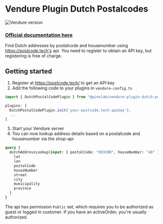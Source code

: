 # Vendure Plugin Dutch Postalcodes

![Vendure version](https://img.shields.io/badge/dynamic/json.svg?url=https%3A%2F%2Fraw.githubusercontent.com%2FPinelab-studio%2Fpinelab-vendure-plugins%2Fmain%2Fpackage.json&query=$.devDependencies[%27@vendure/core%27]&colorB=blue&label=Built%20on%20Vendure)

### [Official documentation here](https://pinelab-plugins.com/plugin/vendure-plugin-dutch-postalcode)

Find Dutch addresses by postalcode and housenumber using https://postcode.tech's api. You need to register to obtain an API key,
but registering is free of charge.

## Getting started

1. Register at https://postcode.tech/ to get an API key
2. Add the following code to your plugins in `vendure-config.ts`

```ts
import { DutchPostalCodePlugin } from "@pinelab/vendure-plugin-dutch-postalcode"

plugins: [
  DutchPostalCodePlugin.init('your-postcode.tech-apikey'),
  ...
]
```

3. Start your Vendure server
4. You can now lookup address details based on a postalcode and housenumber via the shop-api

```graphql
query {
  dutchAddressLookup(input: { postalCode: "8932BR", houseNumber: "48" }) {
    lat
    lon
    postalCode
    houseNumber
    street
    city
    municipality
    province
  }
}
```

The api has permission `Public` set, which requires you to be authorized as guest or logged in customer. If you have an
activeOrder, you're usually authorized.
